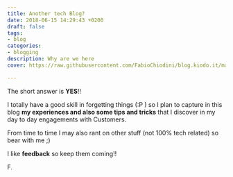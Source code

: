 ```yaml
---
title: Another tech Blog?
date: 2018-06-15 14:29:43 +0200
draft: false
tags:
- blog
categories:
- blogging
description: Why are we here
cover: https://raw.githubusercontent.com/FabioChiodini/blog.kiodo.it/master/images/HaveYouTried.jpg

---
```

The short answer is **YES**!!

I totally have a good skill in forgetting things (:P ) so I plan to capture in this blog **my experiences and also some tips and tricks** that I discover in my day to day engagements with Customers.

From time to time I may also rant on other stuff (not 100% tech related) so bear with me ;)

I like **feedback** so keep them coming!!

F.